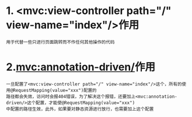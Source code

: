# 1. <mvc:view-controller path="/" view-name="index"/>作用
    用于代替一些只进行页面跳转而不作任何其他操作的代码
# 2.<mvc:annotation-driven/>作用
    一旦配置了<mvc:view-controller path="/" view-name="index"/>这个，所有的使用@RequestMapping(value="xxx")配置的
    路径都会失效，访问时会报404错误，为了解决这个报错，还要加上<mvc:annotation-driven/>这个配置，才能使@RequestMapping(value="xxx")
    中配置的路径生效，此外，如果要对静态资源进行放行，也需要加上这个配置
    